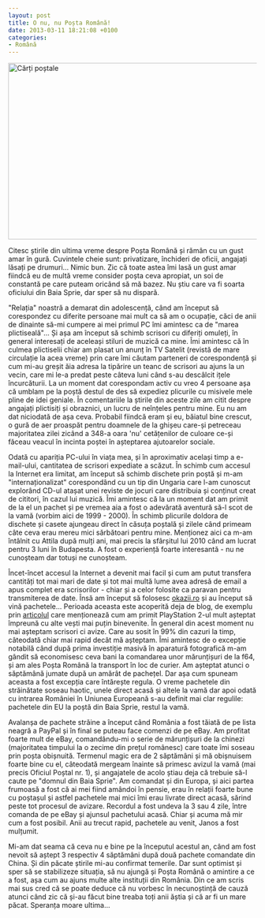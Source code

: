 ```yaml
---
layout: post
title: O nu, nu Poșta Română!
date: 2013-03-11 18:21:08 +0100
categories:
- Română
---
```

<a href="http://www.rusiczki.net/wp-content/uploads/2013/10/DSC_3307.jpg"><img class="alignnone size-medium wp-image-4562" alt="Cărți poștale" src="http://www.rusiczki.net/wp-content/uploads/2013/10/DSC_3307-693x358.jpg" width="693" height="358" /></a>

Citesc știrile din ultima vreme despre Poșta Română și rămân cu un gust amar în gură. Cuvintele cheie sunt: privatizare, închideri de oficii, angajați lăsați pe drumuri... Nimic bun. Zic că toate astea îmi lasă un gust amar fiindcă eu de multă vreme consider poșta ceva apropiat, un soi de constantă pe care puteam oricând să mă bazez. Nu știu care va fi soarta oficiului din Baia Sprie, dar sper să nu dispară.

"Relația" noastră a demarat din adolescență, când am început să corespondez cu diferite persoane mai mult ca să am o ocupație, căci de anii de dinainte să-mi cumpere ai mei primul PC îmi amintesc ca de "marea plictiseală"... Și așa am început să schimb scrisori cu diferiți omuleți, în general interesați de aceleași stiluri de muzică ca mine. Îmi amintesc că în culmea plictiselii chiar am plasat un anunț în TV Satelit (revistă de mare circulație la acea vreme) prin care îmi căutam parteneri de corespondență și cum mi-au greșit ăia adresa la tipărire un teanc de scrisori au ajuns la un vecin, care mi le-a predat peste câteva luni când s-au descâlcit ițele încurcăturii. La un moment dat corespondam activ cu vreo 4 persoane așa că umblam pe la poștă destul de des să expediez plicurile cu misivele mele pline de idei geniale. În comentariile la știrile din aceste zile am citit despre angajați plictisiți și obraznici, un lucru de neînțeles pentru mine. Eu nu am dat niciodată de așa ceva. Probabil fiindcă eram și eu, băiatul bine crescut, o gură de aer proaspăt pentru doamnele de la ghișeu care-și petreceau majoritatea zilei zicând a 348-a oara 'nu' cetățenilor de culoare ce-și făceau veacul în incinta poștei în așteptarea ajutoarelor sociale.

Odată cu apariția PC-ului în viața mea, și în aproximativ același timp a e-mail-ului, cantitatea de scrisori expediate a scăzut. În schimb cum accesul la Internet era limitat, am început să schimb dischete prin poștă și m-am "internaționalizat" corespondând cu un tip din Ungaria care l-am cunoscut explorând CD-ul atașat unei reviste de jocuri care distribuia și conținut creat de cititori, în cazul lui muzică. Îmi amintesc că la un moment dat am primit de la el un pachet și pe vremea aia a fost o adevărată aventură să-l scot de la vamă (vorbim aici de 1999 - 2000). În schimb plicurile doldora de dischete și casete ajungeau direct în căsuța poștală și zilele când primeam câte ceva erau mereu mici sărbătoari pentru mine. Menționez aici ca m-am întâlnit cu Attila după mulți ani, mai precis la sfârșitul lui 2010 când am lucrat pentru 3 luni în Budapesta. A fost o experiență foarte interesantă - nu ne cunoșteam dar totuși ne cunoșteam.

Încet-încet accesul la Internet a devenit mai facil și cum am putut transfera cantități tot mai mari de date și tot mai multă lume avea adresă de email a apus complet era scrisorilor - chiar și a celor folosite ca paravan pentru transmiterea de date. Însă am început să folosesc <a href="http://www.okazii.ro">okazii.ro</a> și au început să vină pachetele... Perioada aceasta este acoperită deja de blog, de exemplu prin <a href="http://www.rusiczki.net/2004/02/05/damn-army-service-die-die-die/">articolul</a> care menționează cum am primit PlayStation 2-ul mult așteptat împreună cu alte vești mai puțin binevenite. În general din acest moment nu mai așteptam scrisori ci avize. Care au sosit în 99% din cazuri la timp, câteodată chiar mai rapid decât mă așteptam. Îmi amintesc de o excepție notabilă când după prima investiție masivă în aparatură fotografică m-am gândit să economisesc ceva bani la comandarea unor mărunțișuri de la f64, și am ales Poșta Română la transport în loc de curier. Am așteptat atunci o săptămână jumate după un amărât de pachețel. Dar așa cum spuneam aceasta a fost excepția care întărește regula. O vreme pachetele din străinătate soseau haotic, unele direct acasă și altele la vamă dar apoi odată cu intrarea României în Uniunea Europeană s-au definit mai clar regulile: pachetele din EU la poștă din Baia Sprie, restul la vamă.

Avalanșa de pachete străine a început când România a fost tăiată de pe lista neagră a PayPal și în final se puteau face comenzi de pe eBay. Am profitat foarte mult de eBay, comandându-mi o serie de mărunțișuri de la chinezi (majoritatea timpului la o zecime din prețul românesc) care toate îmi soseau prin poșta obișnuită. Termenul magic era de 2 săptămâni și mă obișnuisem foarte bine cu el, câteodată mergeam înainte să primesc avizul la vamă (mai precis Oficiul Poștal nr. 1), și angajatele de acolo știau deja că trebuie să-l caute pe "domnul din Baia Sprie". Am comandat și din Europa, și aici partea frumoasă a fost că ai mei fiind amândoi în pensie, erau în relații foarte bune cu poștașul și astfel pachetele mai mici îmi erau livrate direct acasă, sărind peste tot procesul de avizare. Recordul a fost undeva la 3 sau 4 zile, între comanda de pe eBay și ajunsul pachetului acasă. Chiar și acuma mă mir cum a fost posibil. Anii au trecut rapid, pachetele au venit, Janos a fost mulțumit.

Mi-am dat seama că ceva nu e bine pe la începutul acestul an, când am fost nevoit să aștept 3 respectiv 4 săptămâni după două pachete comandate din China. Și din păcate știrile mi-au confirmat temerile. Dar sunt optimist și sper să se stabilizeze situația, să nu ajungă și Poșta Română o amintire a ce a fost, așa cum au ajuns multe alte instituții din România. Din ce am scris mai sus cred că se poate deduce că nu vorbesc în necunoștință de cauză atunci când zic că și-au făcut bine treaba toți anii ăștia și că ar fi un mare păcat. Speranța moare ultima...
